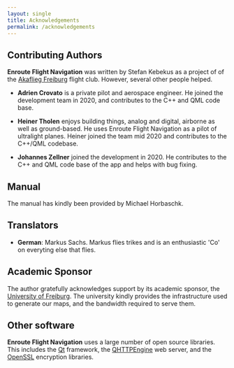 ```yaml
---
layout: single
title: Acknowledgements
permalink: /acknowledgements
---
```


## Contributing Authors

**Enroute Flight Navigation** was written by Stefan Kebekus as a project of of the [Akaflieg Freiburg](https://akaflieg-freiburg.de) flight club. However, several other people helped.

* **Adrien Crovato** is a private pilot and aerospace engineer. He joined the development team in 2020, and contributes to the C++ and QML code base.

* **Heiner Tholen** enjoys building things, analog and digital, airborne as well as ground-based. He uses Enroute Flight Navigation as a pilot of ultralight planes. Heiner joined the team mid 2020 and contributes to the C++/QML codebase.

* **Johannes Zellner** joined the development in 2020.  He contributes to the C++ and QML code base of the app and helps with bug fixing.


## Manual

The manual has kindly been provided by Michael Horbaschk.


## Translators

* **German**: Markus Sachs. Markus flies trikes and is an enthusiastic 'Co' on everyting else that flies.


## Academic Sponsor

The author gratefully acknowledges support by its academic sponsor, the <a href="https://www.uni-freiburg.de">University of Freiburg</a>.  The university kindly provides the infrastructure used to generate our maps, and the bandwidth required to serve them.

## Other software

**Enroute Flight Navigation** uses a large number of open source libraries. This includes the <a href="https://www.qt.io">Qt</a> framework, the <a href="https://github.com/nitroshare/qhttpengine">QHTTPEngine</a> web server, and the <a href="https://www.openssl.org">OpenSSL</a> encryption libraries.
